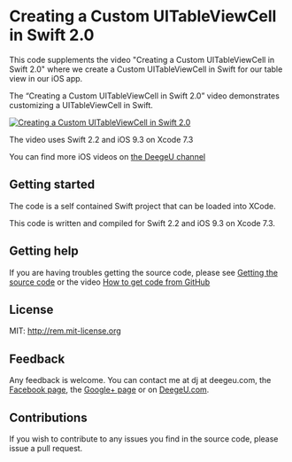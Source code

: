 # Creating a Custom UITableViewCell in Swift 2.0

This code supplements the video "Creating a Custom UITableViewCell in Swift 2.0" where we create a Custom UITableViewCell in Swift for our table view in our iOS app.

The “Creating a Custom UITableViewCell in Swift 2.0” video demonstrates customizing a UITableViewCell in Swift.

[![Creating a Custom UITableViewCell in Swift 2.0](http://img.youtube.com/vi/6bMDj0hoT9s/0.jpg)](http://www.youtube.com/watch?v=6bMDj0hoT9s)

The video uses Swift 2.2 and iOS 9.3 on Xcode 7.3

You can find more iOS videos on [the DeegeU channel](http://www.deegeu.com/subscribe)

## Getting started

The code is a self contained Swift project that can be loaded into XCode.

This code is written and compiled for Swift 2.2 and iOS 9.3 on Xcode 7.3.

## Getting help

If you are having troubles getting the source code, please see [Getting the source code](http://www.deegeu.com/getting-the-source-code/) or the video [How to get code from GitHub](http://www.deegeu.com/videos/how-to-get-code-from-github/)  

## License

MIT: http://rem.mit-license.org

## Feedback

Any feedback is welcome. You can contact me at dj at deegeu.com, the [Facebook page](https://www.facebook.com/deegeu.programming.tutorials), the [Google+ page](https://plus.google.com/+Deegeu-programming-tutorials/posts) or on [DeegeU.com](http://www.deegeu.com).

## Contributions

If you wish to contribute to any issues you find in the source code, please issue a pull request.
